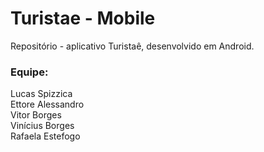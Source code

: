 # Turistae - Mobile
Repositório - aplicativo Turistaê, desenvolvido em Android.

<h3>Equipe:</h3>
Lucas Spizzica<br>
Ettore Alessandro<br>
Vitor Borges<br>
Vinícius Borges<br>
Rafaela Estefogo<br>